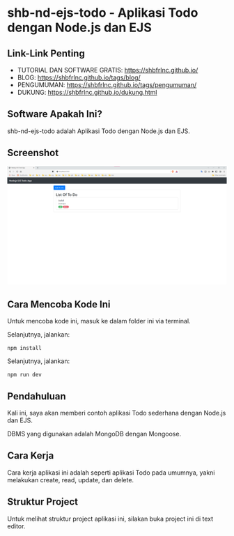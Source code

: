 # shb-nd-ejs-todo - Aplikasi Todo dengan Node.js dan EJS

## Link-Link Penting

- TUTORIAL DAN SOFTWARE GRATIS: https://shbfrlnc.github.io/
- BLOG: https://shbfrlnc.github.io/tags/blog/
- PENGUMUMAN: https://shbfrlnc.github.io/tags/pengumuman/
- DUKUNG: https://shbfrlnc.github.io/dukung.html

## Software Apakah Ini?

shb-nd-ejs-todo adalah Aplikasi Todo dengan Node.js dan EJS.

## Screenshot

![ScreenShot](.readme-assets/shb-nd-ejs-todo-1.png?raw=true)

## Cara Mencoba Kode Ini

Untuk mencoba kode ini, masuk ke dalam folder ini via terminal.

Selanjutnya, jalankan:

```
npm install
```

Selanjutnya, jalankan:

```
npm run dev
```

## Pendahuluan

Kali ini, saya akan memberi contoh aplikasi Todo sederhana dengan Node.js dan EJS.

DBMS yang digunakan adalah MongoDB dengan Mongoose.

## Cara Kerja

Cara kerja aplikasi ini adalah seperti aplikasi Todo pada umumnya, yakni melakukan create, read, update, dan delete.

## Struktur Project

Untuk melihat struktur project aplikasi ini, silakan buka project ini di text editor.
